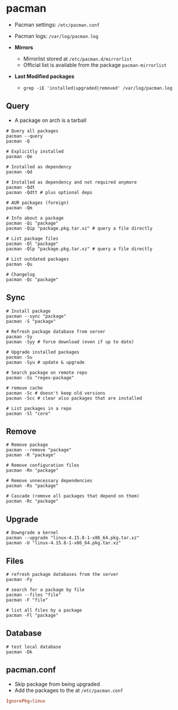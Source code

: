 # pacman

- Pacman settings: `/etc/pacman.conf`
- Pacman logs: `/var/log/pacman.log`

- **Mirrors**
  - Mirrorlist stored at `/etc/pacman.d/mirrorlist`
  - Official list is available from the package `pacman-mirrorlist`
- **Last Modified packages**
  - `grep -iE 'installed|upgraded|removed' /var/log/pacman.log`

## Query

- A package on arch is a tarball

```shell
# Query all packages
pacman --query
pacman -Q

# Explicitly installed
pacman -Qe

# Installed as dependency
pacman -Qd

# Installed as dependency and not required anymore
pacman -Qdt
pacman -Qdtt # plus optional deps

# AUR packages (foreign)
pacman -Qm

# Info about a package
pacman -Qi "package"
pacman -Qip "package.pkg.tar.xz" # query a file directly

# List package files
pacman -Ql "package"
pacman -Qlp "package.pkg.tar.xz" # query a file directly

# List outdated packages
pacman -Qu

# Changelog
pacman -Qc "package"
```

## Sync

```shell
# Install package
pacman --sync "package"
pacman -S "package"

# Refresh package database from server
pacman -Sy
pacman -Syy # force download (even if up to date)

# Upgrade installed packages
pacman -Su
pacman -Syu # update & upgrade

# Search package on remote repo
pacman -Ss "regex-package"

# remove cache
pacman -Sc # doesn't keep old versions
pacman -Scc # clear also packages that are installed

# List packages in a repo
pacman -Sl "core"
```

## Remove

```shell
# Remove package
pacman --remove "package"
pacman -R "package"

# Remove configuration files
pacman -Rn "package"

# Remove unnecessary dependencies
pacman -Rs "package"

# Cascade (remove all packages that depend on them)
pacman -Rc "package"
```

## Upgrade

```shell
# Downgrade a kernel
pacman --upgrade "linux-4.15.8-1-x86_64.pkg.tar.xz"
pacman -U "linux-4.15.8-1-x86_64.pkg.tar.xz"
```

## Files

```shell
# refresh package databases from the server
pacman -Fy

# search for a package by file
pacman --files "file"
pacman -F "file"

# list all files by a package
pacman -Fl "package"
```

## Database

```shell
# test local database
pacman -Dk
```

## pacman.conf

- Skip package from being upgraded
- Add the packages to the at `/etc/pacman.conf`

```conf
IgnorePkg=linux
```
